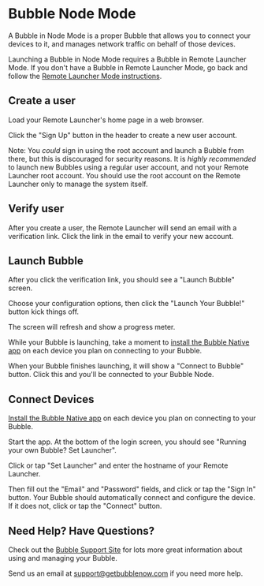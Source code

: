 # Bubble Node Mode
A Bubble in Node Mode is a proper Bubble that allows you to connect your devices to it, and manages network traffic
on behalf of those devices.

Launching a Bubble in Node Mode requires a Bubble in Remote Launcher Mode. If you don't have
a Bubble in Remote Launcher Mode, go back and follow the [Remote Launcher Mode instructions](remote-launcher.md).

## Create a user
Load your Remote Launcher's home page in a web browser.

Click the "Sign Up" button in the header to create a new user account.

Note: You *could* sign in using the root account and launch a Bubble from there, but this is discouraged for security reasons.
It is *highly recommended* to launch new Bubbles using a regular user account, and not your Remote Launcher root account.
You should use the root account on the Remote Launcher only to manage the system itself.

## Verify user
After you create a user, the Remote Launcher will send an email with a verification link.
Click the link in the email to verify your new account.

## Launch Bubble
After you click the verification link, you should see a "Launch Bubble" screen.

Choose your configuration options, then click the "Launch Your Bubble!" button kick things off.

The screen will refresh and show a progress meter.

While your Bubble is launching, take a moment to
[install the Bubble Native app](https://support.getbubblenow.com/hc/en-us/articles/360050801634-Connect-a-device-to-your-Bubble)
on each device you plan on connecting to your Bubble.

When your Bubble finishes launching, it will show a "Connect to Bubble" button. Click this and you'll be connected
to your Bubble Node.

## Connect Devices
[Install the Bubble Native app](https://support.getbubblenow.com/hc/en-us/articles/360050801634-Connect-a-device-to-your-Bubble)
on each device you plan on connecting to your Bubble.

Start the app. At the bottom of the login screen, you should see "Running your own Bubble? Set Launcher".

Click or tap "Set Launcher" and enter the hostname of your Remote Launcher.

Then fill out the "Email" and "Password" fields, and click or tap the "Sign In" button.
Your Bubble should automatically connect and configure the device. If it does not, click or tap the "Connect" button.

## Need Help? Have Questions?
Check out the [Bubble Support Site](https://support.getbubblenow.com) for lots more great information about using and managing your Bubble.

Send us an email at [support@getbubblenow.com](mailto:support@getbubblenow.com) if you need more help.
